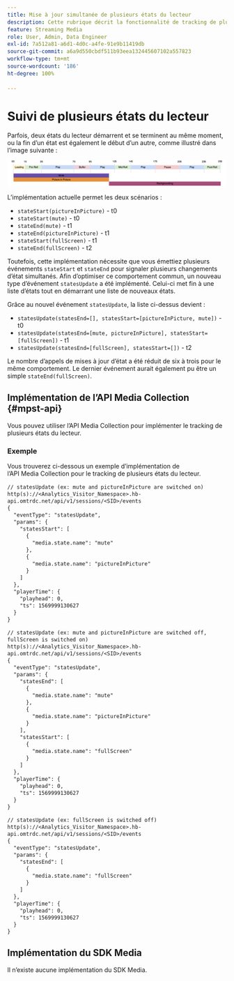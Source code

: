 ```yaml
---
title: Mise à jour simultanée de plusieurs états du lecteur
description: Cette rubrique décrit la fonctionnalité de tracking de plusieurs états du lecteur.
feature: Streaming Media
role: User, Admin, Data Engineer
exl-id: 7a512a81-a6d1-4d0c-a4fe-91e9b11419db
source-git-commit: a6a9d550cbdf511b93eea132445607102a557823
workflow-type: tm+mt
source-wordcount: '186'
ht-degree: 100%

---
```


# Suivi de plusieurs états du lecteur

Parfois, deux états du lecteur démarrent et se terminent au même moment, ou la fin d’un état est également le début d’un autre, comme illustré dans l’image suivante :

![Plusieurs états du lecteur](assets/multiple-player-states.png)

L’implémentation actuelle permet les deux scénarios :
- `stateStart(pictureInPicture)` - t0
- `stateStart(mute)` - t0
- `stateEnd(mute)` - t1
- `stateEnd(pictureInPicture)` - t1
- `stateStart(fullScreen)` - t1
- `stateEnd(fullScreen)` - t2

Toutefois, cette implémentation nécessite que vous émettiez plusieurs événements `stateStart` et `stateEnd` pour signaler plusieurs changements d’état simultanés. Afin
d’optimiser ce comportement commun, un nouveau type d’événement `statesUpdate` a été implémenté. Celui-ci met fin à une liste d’états
tout en démarrant une liste de nouveaux états.

Grâce au nouvel événement `statesUpdate`, la liste ci-dessus devient :
- `statesUpdate(statesEnd=[], statesStart=[pictureInPicture, mute])` - t0
- `statesUpdate(statesEnd=[mute, pictureInPicture], statesStart=[fullScreen])` - t1
- `statesUpdate(statesEnd=[fullScreen], statesStart=[])` - t2

Le nombre d’appels de mises à jour d’état a été réduit de six à trois pour le même comportement. Le dernier événement
aurait également pu être un simple `stateEnd(fullScreen)`.

## Implémentation de l’API Media Collection {#mpst-api}

Vous pouvez utiliser l’API Media Collection pour implémenter le tracking de plusieurs états du lecteur.

### Exemple

Vous trouverez ci-dessous un exemple d’implémentation de l’API Media Collection pour le tracking de plusieurs états du lecteur.

```
// statesUpdate (ex: mute and pictureInPicture are switched on)
http(s)://<Analytics_Visitor_Namespace>.hb-api.omtrdc.net/api/v1/sessions/<SID>/events
{
  "eventType": "statesUpdate",
  "params": {
    "statesStart": [
      {
        "media.state.name": "mute"
      },
      {
        "media.state.name": "pictureInPicture"
      }
    ]
  },
  "playerTime": {
    "playhead": 0,
    "ts": 1569999130627
  }
}
```

```
// statesUpdate (ex: mute and pictureInPicture are switched off, fullScreen is switched on)
http(s)://<Analytics_Visitor_Namespace>.hb-api.omtrdc.net/api/v1/sessions/<SID>/events
{
  "eventType": "statesUpdate",
  "params": {
    "statesEnd": [
      {
        "media.state.name": "mute"
      },
      {
        "media.state.name": "pictureInPicture"
      }
    ],
    "statesStart": [
      {
        "media.state.name": "fullScreen"
      }
    ]
  },
  "playerTime": {
    "playhead": 0,
    "ts": 1569999130627
  }
}
```

```
// statesUpdate (ex: fullScreen is switched off)
http(s)://<Analytics_Visitor_Namespace>.hb-api.omtrdc.net/api/v1/sessions/<SID>/events
{
  "eventType": "statesUpdate",
  "params": {
    "statesEnd": [
      {
        "media.state.name": "fullScreen"
      }
    ]
  },
  "playerTime": {
    "playhead": 0,
    "ts": 1569999130627
  }
}
```

## Implémentation du SDK Media

Il n’existe aucune implémentation du SDK Media.
